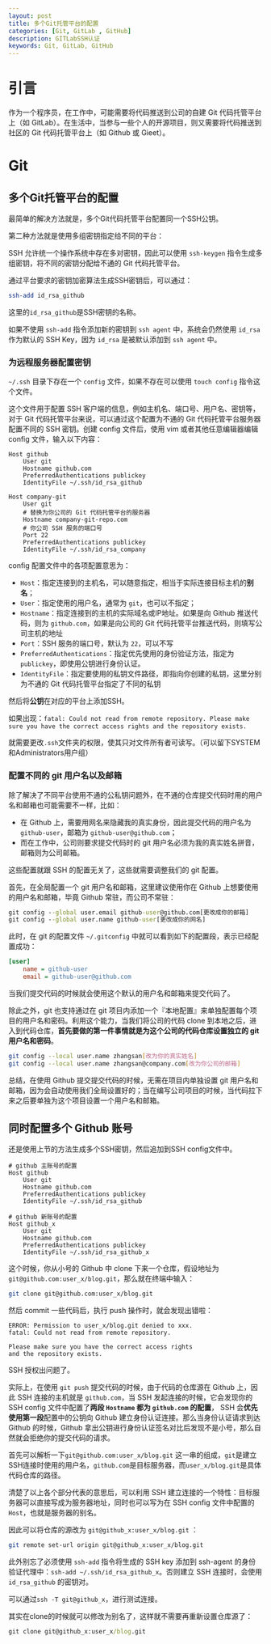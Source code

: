 ```yaml
---
layout: post
title: 多个Git托管平台的配置
categories: [Git, GitLab , GitHub]
description: GITLabSSH认证
keywords: Git, GitLab, GitHub
---
```


# 引言

作为一个程序员，在工作中，可能需要将代码推送到公司的自建 Git 代码托管平台上（如 GitLab）。在生活中，当参与一些个人的开源项目，则又需要将代码推送到社区的 Git 代码托管平台上（如 Github 或 Gieet）。


# Git

## 多个Git托管平台的配置

最简单的解决方法就是，多个Git代码托管平台配置同一个SSH公钥。

第二种方法就是使用多组密钥指定给不同的平台：

SSH 允许统一个操作系统中存在多对密钥，因此可以使用 `ssh-keygen` 指令生成多组密钥，将不同的密钥分配给不通的 Git 代码托管平台。

通过平台要求的密钥加密算法生成SSH密钥后，可以通过：

```bash
ssh-add id_rsa_github
```

这里的`id_rsa_github`是SSH密钥的名称。

如果不使用 `ssh-add` 指令添加新的密钥到 `ssh agent` 中，系统会仍然使用 `id_rsa` 作为默认的 SSH Key，因为 `id_rsa` 是被默认添加到 `ssh agent` 中。

### 为远程服务器配置密钥

`~/.ssh` 目录下存在一个 `config` 文件，如果不存在可以使用 `touch config` 指令这个文件。

这个文件用于配置 SSH 客户端的信息，例如主机名、端口号、用户名、密钥等，对于 Git 代码托管平台来说，可以通过这个配置为不通的 Git 代码托管平台服务器配置不同的 SSH 密钥。创建 config 文件后，使用 vim 或者其他任意编辑器编辑 config 文件，输入以下内容：

```text
Host github
    User git
    Hostname github.com
    PreferredAuthentications publickey
    IdentityFile ~/.ssh/id_rsa_github

Host company-git
    User git
    # 替换为你公司的 Git 代码托管平台的服务器
    Hostname company-git-repo.com
    # 你公司 SSH 服务的端口号
    Port 22
    PreferredAuthentications publickey
    IdentityFile ~/.ssh/id_rsa_company
```

config 配置文件中的各项配置意思为：

- `Host`：指定连接到的主机名，可以随意指定，相当于实际连接目标主机的**别名**；
- `User`：指定使用的用户名，通常为 `git`，也可以不指定；
- `Hostname`：指定连接到的主机的实际域名或IP地址。如果是向 Github 推送代码，则为 `github.com`，如果是向公司的 Git 代码托管平台推送代码，则填写公司主机的地址
- `Port`：SSH 服务的端口号，默认为 `22`，可以不写
- `PreferredAuthentications`：指定优先使用的身份验证方法，指定为`publickey`，即使用公钥进行身份认证。
- `IdentityFile`：指定要使用的私钥文件路径，即指向你创建的私钥，这里分别为不通的 Git 代码托管平台指定了不同的私钥

然后将**公钥**在对应的平台上添加SSH。

如果出现：`fatal: Could not read from remote repository. Please make sure you have the correct access rights and the repository exists.`

就需要更改`.ssh`文件夹的权限，使其只对文件所有者可读写。（可以留下SYSTEM和Administrators用户组）



### 配置不同的 git 用户名以及邮箱

除了解决了不同平台使用不通的公私钥问题外，在不通的仓库提交代码时用的用户名和邮箱也可能需要不一样，比如：

- 在 Github 上，需要用网名来隐藏我的真实身份，因此提交代码的用户名为 `github-user`，邮箱为 `github-user@github.com`；
- 而在工作中，公司则要求提交代码时的 git 用户名必须为我的真实姓名拼音，邮箱则为公司邮箱。

这些配置就跟 SSH 的配置无关了，这些就需要调整我们的 git 配置。

首先，在全局配置一个 git 用户名和邮箱，这里建议使用你在 Github 上想要使用的用户名和邮箱，毕竟 Github 常驻，而公司不常驻：

```cmd
git config --global user.email github-user@github.com[更改成你的邮箱]
git config --global user.name github-user[更改成你的网名]
```

此时，在 git 的配置文件 `~/.gitconfig` 中就可以看到如下的配置段，表示已经配置成功：

```ini
[user]
    name = github-user
    email = github-user@github.com
```

当我们提交代码的时候就会使用这个默认的用户名和邮箱来提交代码了。

除此之外，git 也支持通过在 git 项目内添加一个『本地配置』来单独配置每个项目的用户名和密码。利用这个能力，当我们将公司的代码 clone 到本地之后，进入到代码仓库，**首先要做的第一件事情就是为这个公司的代码仓库设置独立的 git 用户名和密码**。

```bash
git config --local user.name zhangsan[改为你的真实姓名]
git config --local user.name zhangsan@company.com[改为你公司的邮箱]
```

总结，在使用 Github 提交提交代码的时候，无需在项目内单独设置 git 用户名和邮箱，因为会自动使用我们全局设置好的；当在编写公司项目的时候，当代码拉下来之后要单独为这个项目设置一个用户名和邮箱。

## 同时配置多个 Github 账号

还是使用上节的方法生成多个SSH密钥，然后追加到SSH config文件中。

```text
# github 主账号的配置
Host github
    User git
    Hostname github.com
    PreferredAuthentications publickey
    IdentityFile ~/.ssh/id_rsa_github
    
# github 新账号的配置
Host github_x
    User git
    Hostname github.com
    PreferredAuthentications publickey
    IdentityFile ~/.ssh/id_rsa_github_x
```

这个时候，你从小号的 Github 中 clone 下来一个仓库，假设地址为 `git@github.com:user_x/blog.git`，那么就在终端中输入：

```bash
git clone git@github.com:user_x/blog.git
```

然后 commit 一些代码后，执行 push 操作时，就会发现出错啦：

```subunit
ERROR: Permission to user_x/blog.git denied to xxx.
fatal: Could not read from remote repository.

Please make sure you have the correct access rights
and the repository exists.
```

SSH 授权出问题了。

实际上，在使用 `git push` 提交代码的时候，由于代码的仓库源在 Github 上，因此 SSH 连接的主机就是 `github.com`，当 SSH 发起连接的时候，它会发现你的 SSH config 文件中配置了**两段 `Hostname` 都为 `github.com` 的配置**， SSH 会**优先使用第一段**配置中的公钥向 Github 建立身份认证连接。那么当身份认证请求到达 Github 的时候，Github 拿出公钥进行身份认证签名对比后发现不是小号，那么自然就会拒绝你的提交代码的请求。

首先可以解析一下`git@github.com:user_x/blog.git` 这一串的组成，`git`是建立SSH连接时使用的用户名，`github.com`是目标服务器，而`user_x/blog.git`是具体代码仓库的路径。

清楚了以上各个部分代表的意思后，可以利用 SSH 建立连接的一个特性：目标服务器可以直接写成为服务器地址，同时也可以写为在 SSH config 文件中配置的 `Host`，也就是服务器的别名。

因此可以将仓库的源改为 `git@github_x:user_x/blog.git` ：

```bash
git remote set-url origin git@github_x:user_x/blog.git
```

此外别忘了必须使用 `ssh-add` 指令将生成的 SSH key 添加到 ssh-agent 的身份验证代理中：`ssh-add ~/.ssh/id_rsa_github_x`。否则建立 SSH 连接时，会使用 `id_rsa_github` 的密钥对。

可以通过`ssh -T git@github_x`，进行测试连接。

其实在clone的时候就可以修改为别名了，这样就不需要再重新设置仓库源了：

```cmd
git clone git@github_x:user_x/blog.git
```

















